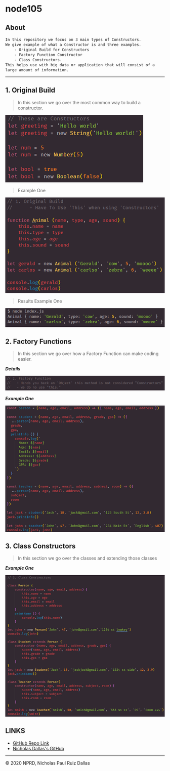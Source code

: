 # node105

## About

```
In this repository we focus on 3 main types of Constructors. 
We give example of what a Constructor is and three examples.
    - Original Build for Constructors 
    - Factory Function Constructor 
    - Class Constructors. 
This helps use with big data or application that will consist of a large amount of information. 
```

- - -

## 1. Original Build

> In this section we go over the most common way to build a constructor. 

![constructor1](./photos/constructor1.png)

> Example One

![method1](./photos/method1.png)

> Results Example One

![results1](./photos/results1.png)


## 2. Factory Functions

> In this section we go over how a Factory Function can make coding easier.

***Details***

![factoryFuntDetails](./photos/factoryFuntDetails.png)

***Example One***

![spreadOp](./photos/spreadOp.png)


## 3. Class Constructors 

> In this section we go over the classes and extending those classes

***Example One*** 

![classConstructor](./photos/classConstructor.png)

## LINKS

- [GitHub Repo Link](https://github.com/nicholasd-uci/node105)
- [Nicholas Dallas's GitHub](https://github.com/nicholasd-uci)

- - -
© 2020 NPRD, Nicholas Paul Ruiz Dallas
